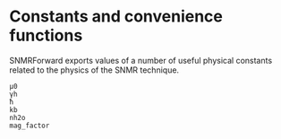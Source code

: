 # Constants and convenience functions
SNMRForward exports values of a number of useful physical constants related to the physics of the SNMR technique.

```@docs
μ0
γh
ħ
kb
nh2o
mag_factor
```
